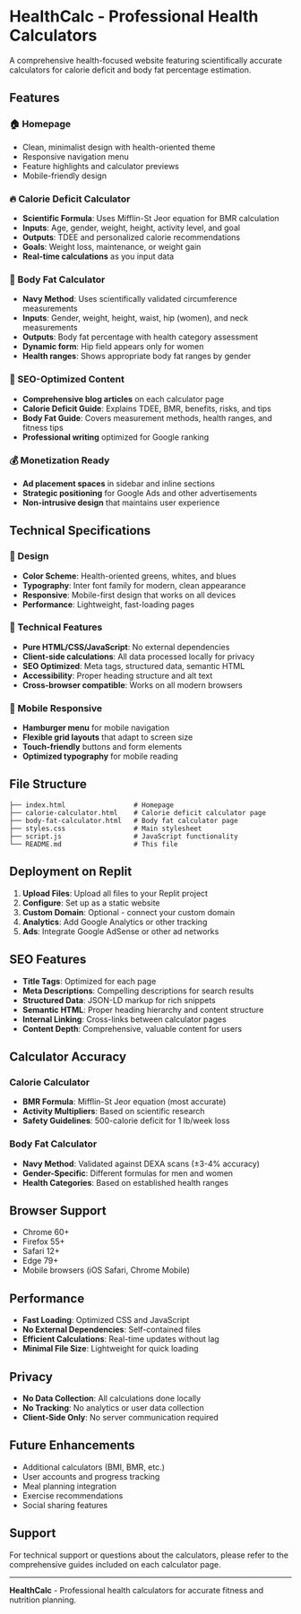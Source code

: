 # HealthCalc - Professional Health Calculators

A comprehensive health-focused website featuring scientifically accurate calculators for calorie deficit and body fat percentage estimation.

## Features

### 🏠 Homepage
- Clean, minimalist design with health-oriented theme
- Responsive navigation menu
- Feature highlights and calculator previews
- Mobile-friendly design

### 🔥 Calorie Deficit Calculator
- **Scientific Formula**: Uses Mifflin-St Jeor equation for BMR calculation
- **Inputs**: Age, gender, weight, height, activity level, and goal
- **Outputs**: TDEE and personalized calorie recommendations
- **Goals**: Weight loss, maintenance, or weight gain
- **Real-time calculations** as you input data

### 📏 Body Fat Calculator
- **Navy Method**: Uses scientifically validated circumference measurements
- **Inputs**: Gender, weight, height, waist, hip (women), and neck measurements
- **Outputs**: Body fat percentage with health category assessment
- **Dynamic form**: Hip field appears only for women
- **Health ranges**: Shows appropriate body fat ranges by gender

### 📝 SEO-Optimized Content
- **Comprehensive blog articles** on each calculator page
- **Calorie Deficit Guide**: Explains TDEE, BMR, benefits, risks, and tips
- **Body Fat Guide**: Covers measurement methods, health ranges, and fitness tips
- **Professional writing** optimized for Google ranking

### 💰 Monetization Ready
- **Ad placement spaces** in sidebar and inline sections
- **Strategic positioning** for Google Ads and other advertisements
- **Non-intrusive design** that maintains user experience

## Technical Specifications

### 🎨 Design
- **Color Scheme**: Health-oriented greens, whites, and blues
- **Typography**: Inter font family for modern, clean appearance
- **Responsive**: Mobile-first design that works on all devices
- **Performance**: Lightweight, fast-loading pages

### 🔧 Technical Features
- **Pure HTML/CSS/JavaScript**: No external dependencies
- **Client-side calculations**: All data processed locally for privacy
- **SEO Optimized**: Meta tags, structured data, semantic HTML
- **Accessibility**: Proper heading structure and alt text
- **Cross-browser compatible**: Works on all modern browsers

### 📱 Mobile Responsive
- **Hamburger menu** for mobile navigation
- **Flexible grid layouts** that adapt to screen size
- **Touch-friendly** buttons and form elements
- **Optimized typography** for mobile reading

## File Structure

```
├── index.html                 # Homepage
├── calorie-calculator.html    # Calorie deficit calculator page
├── body-fat-calculator.html   # Body fat calculator page
├── styles.css                 # Main stylesheet
├── script.js                  # JavaScript functionality
└── README.md                  # This file
```

## Deployment on Replit

1. **Upload Files**: Upload all files to your Replit project
2. **Configure**: Set up as a static website
3. **Custom Domain**: Optional - connect your custom domain
4. **Analytics**: Add Google Analytics or other tracking
5. **Ads**: Integrate Google AdSense or other ad networks

## SEO Features

- **Title Tags**: Optimized for each page
- **Meta Descriptions**: Compelling descriptions for search results
- **Structured Data**: JSON-LD markup for rich snippets
- **Semantic HTML**: Proper heading hierarchy and content structure
- **Internal Linking**: Cross-links between calculator pages
- **Content Depth**: Comprehensive, valuable content for users

## Calculator Accuracy

### Calorie Calculator
- **BMR Formula**: Mifflin-St Jeor equation (most accurate)
- **Activity Multipliers**: Based on scientific research
- **Safety Guidelines**: 500-calorie deficit for 1 lb/week loss

### Body Fat Calculator
- **Navy Method**: Validated against DEXA scans (±3-4% accuracy)
- **Gender-Specific**: Different formulas for men and women
- **Health Categories**: Based on established health ranges

## Browser Support

- Chrome 60+
- Firefox 55+
- Safari 12+
- Edge 79+
- Mobile browsers (iOS Safari, Chrome Mobile)

## Performance

- **Fast Loading**: Optimized CSS and JavaScript
- **No External Dependencies**: Self-contained files
- **Efficient Calculations**: Real-time updates without lag
- **Minimal File Size**: Lightweight for quick loading

## Privacy

- **No Data Collection**: All calculations done locally
- **No Tracking**: No analytics or user data collection
- **Client-Side Only**: No server communication required

## Future Enhancements

- Additional calculators (BMI, BMR, etc.)
- User accounts and progress tracking
- Meal planning integration
- Exercise recommendations
- Social sharing features

## Support

For technical support or questions about the calculators, please refer to the comprehensive guides included on each calculator page.

---

**HealthCalc** - Professional health calculators for accurate fitness and nutrition planning.
